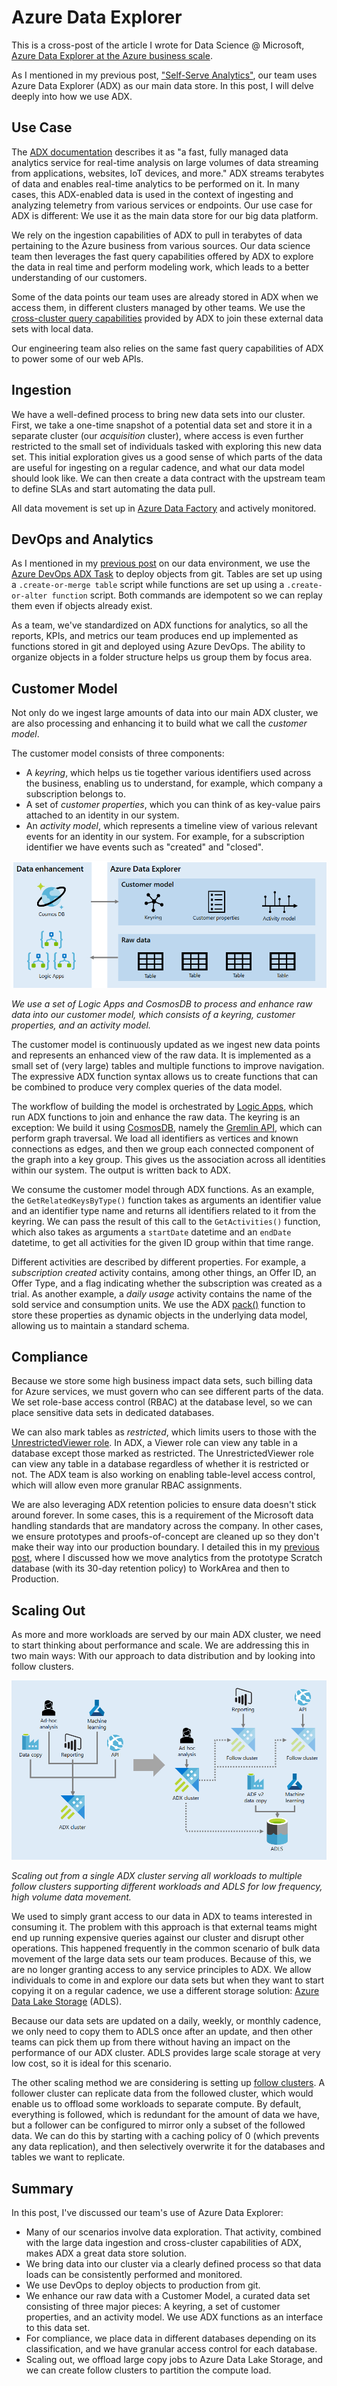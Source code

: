 # Azure Data Explorer

This is a cross-post of the article I wrote for Data Science @
Microsoft, [Azure Data Explorer at the Azure business
scale](https://medium.com/data-science-at-microsoft/azure-data-explorer-at-the-azure-business-scale-89262ef8c1fd).

As I mentioned in my previous post, ["Self-Serve
Analytics"](https://vladris.com/blog/2020/02/01/self-serve-analytics.html),
our team uses Azure Data Explorer (ADX) as our main data store. In this
post, I will delve deeply into how we use ADX.

## Use Case

The [ADX
documentation](https://docs.microsoft.com/en-us/azure/data-explorer)
describes it as "a fast, fully managed data analytics service for
real-time analysis on large volumes of data streaming from applications,
websites, IoT devices, and more." ADX streams terabytes of data and
enables real-time analytics to be performed on it. In many cases, this
ADX-enabled data is used in the context of ingesting and analyzing
telemetry from various services or endpoints. Our use case for ADX is
different: We use it as the main data store for our big data platform.

We rely on the ingestion capabilities of ADX to pull in terabytes of
data pertaining to the Azure business from various sources. Our data
science team then leverages the fast query capabilities offered by ADX
to explore the data in real time and perform modeling work, which leads
to a better understanding of our customers.

Some of the data points our team uses are already stored in ADX when we
access them, in different clusters managed by other teams. We use the
[cross-cluster query
capabilities](https://docs.microsoft.com/en-us/azure/kusto/query/cross-cluster-or-database-queries?pivots=azuredataexplorer)
provided by ADX to join these external data sets with local data.

Our engineering team also relies on the same fast query capabilities of
ADX to power some of our web APIs.

## Ingestion

We have a well-defined process to bring new data sets into our cluster.
First, we take a one-time snapshot of a potential data set and store it
in a separate cluster (our *acquisition* cluster), where access is even
further restricted to the small set of individuals tasked with exploring
this new data set. This initial exploration gives us a good sense of
which parts of the data are useful for ingesting on a regular cadence,
and what our data model should look like. We can then create a data
contract with the upstream team to define SLAs and start automating the
data pull.

All data movement is set up in [Azure Data
Factory](https://azure.microsoft.com/en-us/services/data-factory/) and
actively monitored.

## DevOps and Analytics

As I mentioned in my [previous
post](https://vladris.com/blog/2020/02/01/self-serve-analytics.html) on
our data environment, we use the [Azure DevOps ADX
Task](https://docs.microsoft.com/en-us/azure/data-explorer/devops) to
deploy objects from git. Tables are set up using a
`.create-or-merge table` script while functions are set up using a
`.create-or-alter function` script. Both commands are idempotent so we
can replay them even if objects already exist.

As a team, we've standardized on ADX functions for analytics, so all
the reports, KPIs, and metrics our team produces end up implemented as
functions stored in git and deployed using Azure DevOps. The ability to
organize objects in a folder structure helps us group them by focus
area.

## Customer Model

Not only do we ingest large amounts of data into our main ADX cluster,
we are also processing and enhancing it to build what we call the
*customer model*.

The customer model consists of three components:

* A *keyring*, which helps us tie together various identifiers used
  across the business, enabling us to understand, for example, which
  company a subscription belongs to.
* A set of *customer properties*, which you can think of as key-value
  pairs attached to an identity in our system.
* An *activity model*, which represents a timeline view of various
  relevant events for an identity in our system. For example, for a
  subscription identifier we have events such as "created" and
  "closed".

![image](customer-model.png)

*We use a set of Logic Apps and CosmosDB to process and enhance raw data
into our customer model, which consists of a keyring, customer
properties, and an activity model.*

The customer model is continuously updated as we ingest new data points
and represents an enhanced view of the raw data. It is implemented as a
small set of (very large) tables and multiple functions to improve
navigation. The expressive ADX function syntax allows us to create
functions that can be combined to produce very complex queries of the
data model.

The workflow of building the model is orchestrated by [Logic
Apps](https://azure.microsoft.com/en-us/services/logic-apps/), which run
ADX functions to join and enhance the raw data. The keyring is an
exception: We build it using
[CosmosDB](https://docs.microsoft.com/en-us/azure/cosmos-db/introduction),
namely the [Gremlin
API](https://docs.microsoft.com/en-us/azure/cosmos-db/graph-introduction),
which can perform graph traversal. We load all identifiers as vertices
and known connections as edges, and then we group each connected
component of the graph into a key group. This gives us the association
across all identities within our system. The output is written back to
ADX.

We consume the customer model through ADX functions. As an example, the
`GetRelatedKeysByType()` function takes as arguments an identifier value
and an identifier type name and returns all identifiers related to it
from the keyring. We can pass the result of this call to the
`GetActivities()` function, which also takes as arguments a `startDate`
datetime and an `endDate` datetime, to get all activities for the given
ID group within that time range.

Different activities are described by different properties. For example,
a *subscription created* activity contains, among other things, an Offer
ID, an Offer Type, and a flag indicating whether the subscription was
created as a trial. As another example, a *daily usage* activity
contains the name of the sold service and consumption units. We use the
ADX
[pack()](https://docs.microsoft.com/en-us/azure/kusto/query/packfunction)
function to store these properties as dynamic objects in the underlying
data model, allowing us to maintain a standard schema.

## Compliance

Because we store some high business impact data sets, such billing data
for Azure services, we must govern who can see different parts of the
data. We set role-base access control (RBAC) at the database level, so
we can place sensitive data sets in dedicated databases.

We can also mark tables as *restricted*, which limits users to those
with the [UnrestrictedViewer
role](https://docs.microsoft.com/en-us/azure/kusto/management/access-control/role-based-authorization).
In ADX, a Viewer role can view any table in a database except those
marked as restricted. The UnrestrictedViewer role can view any table in
a database regardless of whether it is restricted or not. The ADX team
is also working on enabling table-level access control, which will allow
even more granular RBAC assignments.

We are also leveraging ADX retention policies to ensure data doesn't
stick around forever. In some cases, this is a requirement of the
Microsoft data handling standards that are mandatory across the company.
In other cases, we ensure prototypes and proofs-of-concept are cleaned
up so they don't make their way into our production boundary. I
detailed this in my [previous
post](https://vladris.com/blog/2020/02/01/self-serve-analytics.html),
where I discussed how we move analytics from the prototype Scratch
database (with its 30-day retention policy) to WorkArea and then to
Production.

## Scaling Out

As more and more workloads are served by our main ADX cluster, we need
to start thinking about performance and scale. We are addressing this in
two main ways: With our approach to data distribution and by looking
into follow clusters.

![image](scale-out.png)

*Scaling out from a single ADX cluster serving all workloads to multiple
follow clusters supporting different workloads and ADLS for low
frequency, high volume data movement.*

We used to simply grant access to our data in ADX to teams interested in
consuming it. The problem with this approach is that external teams
might end up running expensive queries against our cluster and disrupt
other operations. This happened frequently in the common scenario of
bulk data movement of the large data sets our team produces. Because of
this, we are no longer granting access to any service principles to ADX.
We allow individuals to come in and explore our data sets but when they
want to start copying it on a regular cadence, we use a different
storage solution: [Azure Data Lake
Storage](https://azure.microsoft.com/en-us/services/storage/data-lake-storage/)
(ADLS).

Because our data sets are updated on a daily, weekly, or monthly
cadence, we only need to copy them to ADLS once after an update, and
then other teams can pick them up from there without having an impact on
the performance of our ADX cluster. ADLS provides large scale storage at
very low cost, so it is ideal for this scenario.

The other scaling method we are considering is setting up [follow
clusters](https://docs.microsoft.com/en-us/azure/kusto/management/cluster-follower).
A follower cluster can replicate data from the followed cluster, which
would enable us to offload some workloads to separate compute. By
default, everything is followed, which is redundant for the amount of
data we have, but a follower can be configured to mirror only a subset
of the followed data. We can do this by starting with a caching policy
of 0 (which prevents any data replication), and then selectively
overwrite it for the databases and tables we want to replicate.

## Summary

In this post, I've discussed our team's use of Azure Data Explorer:

* Many of our scenarios involve data exploration. That activity,
  combined with the large data ingestion and cross-cluster
  capabilities of ADX, makes ADX a great data store solution.
* We bring data into our cluster via a clearly defined process so that
  data loads can be consistently performed and monitored.
* We use DevOps to deploy objects to production from git.
* We enhance our raw data with a Customer Model, a curated data set
  consisting of three major pieces: A keyring, a set of customer
  properties, and an activity model. We use ADX functions as an
  interface to this data set.
* For compliance, we place data in different databases depending on
  its classification, and we have granular access control for each
  database.
* Scaling out, we offload large copy jobs to Azure Data Lake Storage,
  and we can create follow clusters to partition the compute load.
